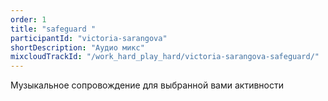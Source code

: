 ```yaml
---
order: 1
title: "safeguard "
participantId: "victoria-sarangova"
shortDescription: "Аудио микс"
mixcloudTrackId: "/work_hard_play_hard/victoria-sarangova-safeguard/"
---
```


Музыкальное сопровождение для выбранной вами активности
